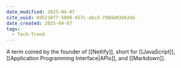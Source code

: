 ```yaml
---
date_modified: 2025-04-07
site_uuid: 0d5218f7-5808-457c-abcd-798de03e62eb
date_created: 2025-04-07
tags:
  - Tech-Trend
---
```


A term coined by the founder of [[Netlify]], short for [[JavaScript]], [[Application Programming Interface|APIs]], and [[Markdown]].